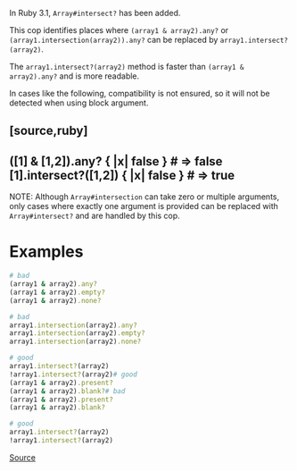 
In Ruby 3.1, `Array#intersect?` has been added.

This cop identifies places where `(array1 & array2).any?`
or `(array1.intersection(array2)).any?` can be replaced by
`array1.intersect?(array2)`.

The `array1.intersect?(array2)` method is faster than
`(array1 & array2).any?` and is more readable.

In cases like the following, compatibility is not ensured,
so it will not be detected when using block argument.

[source,ruby]
----
([1] & [1,2]).any? { |x| false }    # => false
[1].intersect?([1,2]) { |x| false } # => true
----

NOTE: Although `Array#intersection` can take zero or multiple arguments,
only cases where exactly one argument is provided can be replaced with
`Array#intersect?` and are handled by this cop.

# Examples

```ruby
# bad
(array1 & array2).any?
(array1 & array2).empty?
(array1 & array2).none?

# bad
array1.intersection(array2).any?
array1.intersection(array2).empty?
array1.intersection(array2).none?

# good
array1.intersect?(array2)
!array1.intersect?(array2)# good
(array1 & array2).present?
(array1 & array2).blank?# bad
(array1 & array2).present?
(array1 & array2).blank?

# good
array1.intersect?(array2)
!array1.intersect?(array2)
```

[Source](http://www.rubydoc.info/gems/rubocop/RuboCop/Cop/Style/ArrayIntersect)